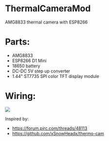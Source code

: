 # ThermalCameraMod
AMG8833 thermal camera with ESP8266

# Parts:
- AMG8833
- ESP8266 D1 Mini
- 18650 battery
- DC-DC 5V step up converter
- 1.44" ST7735 SPI color TFT display module

# Wiring:
![](http://m.blog.hu/bi/bitekmindenhol/image/hokam_wiring.jpg)

Inspired by:
- https://forum.pjrc.com/threads/48113
- https://github.com/xSnowHeadx/thermo-cam
